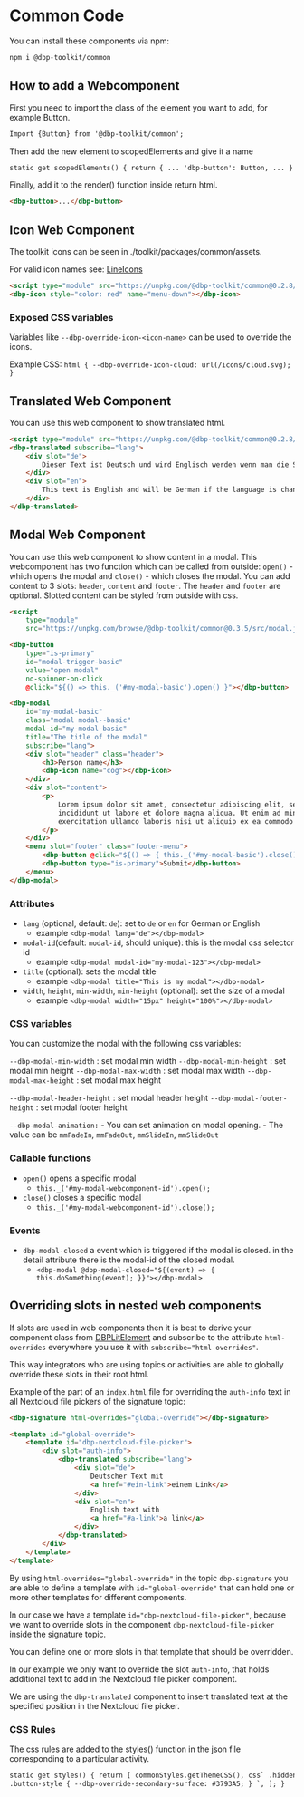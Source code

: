 # Common Code

You can install these components via npm:

```bash
npm i @dbp-toolkit/common
```

## How to add a Webcomponent

First you need to import the class of the element you want to add, for example Button.

```html
Import {Button} from '@dbp-toolkit/common';
```

Then add the new element to scopedElements and give it a name

```html
static get scopedElements() { return { ... 'dbp-button': Button, ... } }
```

Finally, add it to the render() function inside return html.

```html
<dbp-button>...</dbp-button>
```

## Icon Web Component

The toolkit icons can be seen in ./toolkit/packages/common/assets.

For valid icon names see: [LineIcons](https://lineicons.com/icons/)

```html
<script type="module" src="https://unpkg.com/@dbp-toolkit/common@0.2.8/dist/components.js"></script>
<dbp-icon style="color: red" name="menu-down"></dbp-icon>
```

### Exposed CSS variables

Variables like `--dbp-override-icon-<icon-name>` can be used to override the icons.

Example CSS: `html { --dbp-override-icon-cloud: url(/icons/cloud.svg); }`

## Translated Web Component

You can use this web component to show translated html.

```html
<script type="module" src="https://unpkg.com/@dbp-toolkit/common@0.2.8/dist/components.js"></script>
<dbp-translated subscribe="lang">
    <div slot="de">
        Dieser Text ist Deutsch und wird Englisch werden wenn man die Sprache auf Englisch stellt.
    </div>
    <div slot="en">
        This text is English and will be German if the language is changed to German.
    </div>
</dbp-translated>
```

## Modal Web Component

You can use this web component to show content in a modal.
This webcomponent has two function which can be called from outside: `open()` - which opens the modal and `close()` - which closes the modal.
You can add content to 3 slots: `header`, `content` and `footer`. The `header` and `footer` are optional.
Slotted content can be styled from outside with css.

```html
<script
    type="module"
    src="https://unpkg.com/browse/@dbp-toolkit/common@0.3.5/src/modal.js"></script>

<dbp-button
    type="is-primary"
    id="modal-trigger-basic"
    value="open modal"
    no-spinner-on-click
    @click="${() => this._('#my-modal-basic').open() }"></dbp-button>

<dbp-modal
    id="my-modal-basic"
    class="modal modal--basic"
    modal-id="my-modal-basic"
    title="The title of the modal"
    subscribe="lang">
    <div slot="header" class="header">
        <h3>Person name</h3>
        <dbp-icon name="cog"></dbp-icon>
    </div>
    <div slot="content">
        <p>
            Lorem ipsum dolor sit amet, consectetur adipiscing elit, sed do eiusmod tempor
            incididunt ut labore et dolore magna aliqua. Ut enim ad minim veniam, quis nostrud
            exercitation ullamco laboris nisi ut aliquip ex ea commodo consequat.
        </p>
    </div>
    <menu slot="footer" class="footer-menu">
        <dbp-button @click="${() => { this._('#my-modal-basic').close(); }}">Cancel</dbp-button>
        <dbp-button type="is-primary">Submit</dbp-button>
    </menu>
</dbp-modal>
```

### Attributes

- `lang` (optional, default: `de`): set to `de` or `en` for German or English
    - example `<dbp-modal lang="de"></dbp-modal>`
- `modal-id`(default: `modal-id`, should unique): this is the modal css selector id
    - example `<dbp-modal modal-id="my-modal-123"></dbp-modal>`
- `title` (optional): sets the modal title
    - example `<dbp-modal title="This is my modal"></dbp-modal>`
- `width`, `height`, `min-width`, `min-height` (optional): set the size of a modal
    - example `<dbp-modal width="15px" height="100%"></dbp-modal>`

### CSS variables

You can customize the modal with the following css variables:

`--dbp-modal-min-width` : set modal min width
`--dbp-modal-min-height` : set modal min height
`--dbp-modal-max-width` : set modal max width
`--dbp-modal-max-height` : set modal max height

`--dbp-modal-header-height` : set modal header height
`--dbp-modal-footer-height` : set modal footer height

`--dbp-modal-animation:` - You can set animation on modal opening. - The value can be `mmFadeIn`, `mmFadeOut`, `mmSlideIn`, `mmSlideOut`

### Callable functions

- `open()` opens a specific modal
    - `this._('#my-modal-webcomponent-id').open();`
- `close()` closes a specific modal
    - `this._('#my-modal-webcomponent-id').close();`

### Events

- `dbp-modal-closed` a event which is triggered if the modal is closed. in the detail attribute there is the modal-id of the closed modal.
    - `<dbp-modal @dbp-modal-closed="${(event) => {
this.doSomething(event);
}}"></dbp-modal>`

## Overriding slots in nested web components

If slots are used in web components then it is best to derive your component class from
[DBPLitElement](https://github.com/digital-blueprint/toolkit/-/blob/main/packages/common/dbp-lit-element.js)
and subscribe to the attribute `html-overrides` everywhere you use it with `subscribe="html-overrides"`.

This way integrators who are using topics or activities are able to globally override these slots
in their root html.

Example of the part of an `index.html` file for overriding the `auth-info` text in all Nextcloud
file pickers of the signature topic:

```html
<dbp-signature html-overrides="global-override"></dbp-signature>

<template id="global-override">
    <template id="dbp-nextcloud-file-picker">
        <div slot="auth-info">
            <dbp-translated subscribe="lang">
                <div slot="de">
                    Deutscher Text mit
                    <a href="#ein-link">einem Link</a>
                </div>
                <div slot="en">
                    English text with
                    <a href="#a-link">a link</a>
                </div>
            </dbp-translated>
        </div>
    </template>
</template>
```

By using `html-overrides="global-override"` in the topic `dbp-signature` you are able to define
a template with `id="global-override"` that can hold one or more other templates for different components.

In our case we have a template `id="dbp-nextcloud-file-picker"`, because we want to override slots
in the component `dbp-nextcloud-file-picker` inside the signature topic.

You can define one or more slots in that template that should be overridden.

In our example we only want to override the slot `auth-info`, that holds additional text to add in
the Nextcloud file picker component.

We are using the `dbp-translated` component to insert translated text at the specified position
in the Nextcloud file picker.

### CSS Rules

The css rules are added to the styles() function in the json file corresponding to a particular activity.

```html
static get styles() { return [ commonStyles.getThemeCSS(), css` .hidden { display: none; }
.button-style { --dbp-override-secondary-surface: #3793A5; } `, ]; }
```
